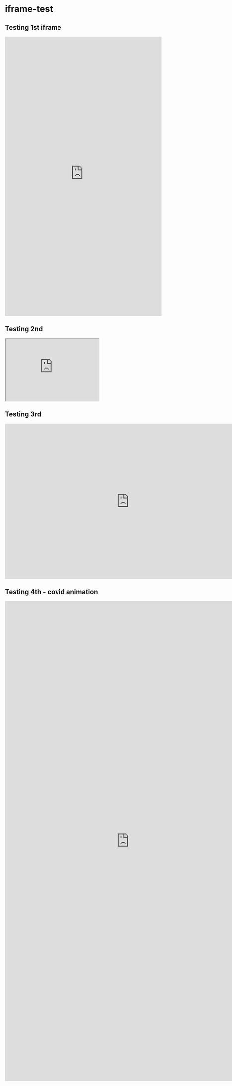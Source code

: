 # iframe-test

## Testing 1st iframe
<iframe src="https://alejandrokennedy.github.io/mapbox-scrollytelling-test/" name="alextest" scrolling="Yes" height="900" width="100%" style="border: none;"></iframe>

## Testing 2nd
<iframe id="inlineFrameExample"
    title="Inline Frame Example"
    width="300"
    height="200"
    src="https://www.openstreetmap.org/export/embed.html?bbox=-0.004017949104309083%2C51.47612752641776%2C0.00030577182769775396%2C51.478569861898606&layer=mapnik">
</iframe>

## Testing 3rd
<iframe src="https://alejandrokennedy.github.io/mapbox-scrollytelling-test/"
    width="800"
    height="500"
    frameborder="0">
  </iframe>

## Testing 4th - covid animation
<iframe src="https://alejandrokennedy.github.io/covid-animation/"
    width="800"
    height="1547"
    frameborder="0">
  </iframe>

